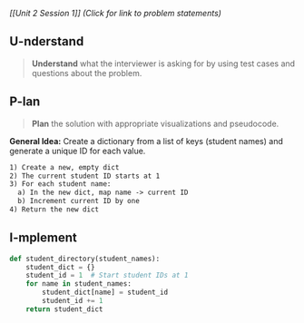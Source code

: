 *[[Unit 2 Session 1]] (Click for link to problem statements)*

## U-nderstand
 
> **Understand** what the interviewer is asking for by using test cases and questions about the problem.

## P-lan

> **Plan** the solution with appropriate visualizations and pseudocode.

**General Idea:** Create a dictionary from a list of keys (student names) and generate a unique ID for each value.

```markdown
1) Create a new, empty dict
2) The current student ID starts at 1
3) For each student name:
  a) In the new dict, map name -> current ID
  b) Increment current ID by one
4) Return the new dict
```

## I-mplement

```python
def student_directory(student_names):
    student_dict = {}
    student_id = 1  # Start student IDs at 1
    for name in student_names:
        student_dict[name] = student_id
        student_id += 1
    return student_dict
``` 